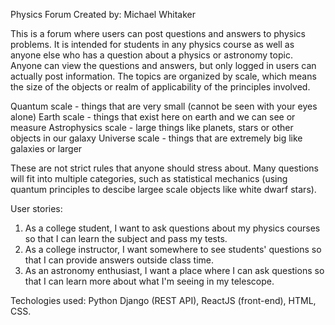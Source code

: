 Physics Forum
Created by: Michael Whitaker

This is a forum where users can post questions and answers to physics problems. It is intended for students in any physics course
as well as anyone else who has a question about a physics or astronomy topic. Anyone can view the questions and answers, but only
logged in users can actually post information. The topics are organized by scale, which means the size of the objects or realm of
applicability of the principles involved.

Quantum scale - things that are very small (cannot be seen with your eyes alone)
Earth scale - things that exist here on earth and we can see or measure
Astrophysics scale - large things like planets, stars or other objects in our galaxy
Universe scale - things that are extremely big like galaxies or larger

These are not strict rules that anyone should stress about. Many questions will fit into multiple categories, such as statistical
mechanics (using quantum principles to descibe largee scale objects like white dwarf stars).

User stories:
1. As a college student, I want to ask questions about my physics courses so that I can learn the subject and pass my tests.
2. As a college instructor, I want somewhere to see students' questions so that I can provide answers outside class time.
3. As an astronomy enthusiast, I want a place where I can ask questions so that I can learn more about what I'm seeing in my telescope.

Techologies used: Python Django (REST API), ReactJS (front-end), HTML, CSS.
